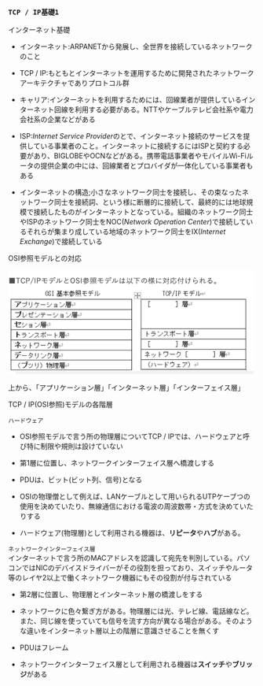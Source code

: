 ### `TCP / IP基礎1`

インターネット基礎

- インターネット:ARPANETから発展し、全世界を接続しているネットワークのこと

- TCP / IP:もともとインターネットを運用するために開発されたネットワークアーキテクチャでありプロトコル群

- キャリア:インターネットを利用するためには、回線業者が提供しているインターネット回線を利用する必要がある。NTTやケーブルテレビ会社系や電力会社系の企業などがある

- ISP:*Internet Service Provider*のとで、インターネット接続のサービスを提供している事業者のこと。インターネットに接続するにはISPと契約する必要があり、BIGLOBEやOCNなどがある。携帯電話事業者やモバイルWi-Fiルータの提供企業の中には、回線業者とプロバイダが一体化している事業者もある

- インターネットの構造;小さなネットワーク同士を接続し、その束なったネットワーク同士を接続詞、という様に断層的に接続して、最終的には地球規模で接続したものがインターネットとなっている。組織のネットワーク同士やISPのネットワーク同士をNOC(*Network Operation Center*)で接続しているそれらが集まり成している地域のネットワーク同士をIX(*Internet Exchange*)で接続している

OSI参照モデルとの対応

<img width="500" alt="" src="./images/モデル.png">

上から、「アプリケーション層」「インターネット層」「インターフェイス層」

TCP / IP(OSI参照)モデルの各階層

`ハードウェア`

- OSI参照モデルで言う所の物理層についてTCP / IPでは、ハードウェアと呼び特に制限や規則は設けていない

- 第1層に位置し、ネットワークインターフェイス層へ橋渡しする

- PDUは、ビット(ビット列、信号)となる

- OSIの物理僧として例えば、LANケーブルとして用いられるUTPケーブつの使用を決めていたり、無線通信における電波の周波数帯・方式を決めていたりする

- ハードウェア(物理層)として利用される機器は、**リピータ**や**ハブ**がある。

`ネットワークインターフェイス層`  
インターネットで言う所のMACアドレスを認識して宛先を判別している。パソコンではNICのデバイスドライバーがその役割を担っており、スイッチやルータ等のレイヤ2以上で働くネットワーク機器にもその役割が付与されている

- 第2層に位置し、物理層とインターネット層の橋渡しをする

- ネットワークに色々繋ぎ方がある。物理層には光、テレビ線、電話線など。また、同じ線を使っていても信号を流す方向が異なる場合がある。そのような違いをインターネット層以上の階層に意識させることを無くす

- PDUはフレーム

- ネットワークインターフェイス層として利用される機器は**スイッチ**や**ブリッジ**がある
